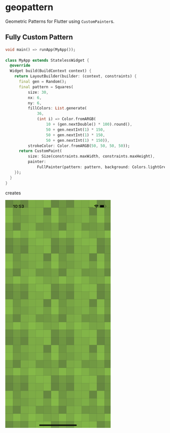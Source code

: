 # geopattern

Geometric Patterns for Flutter using `CustomPainter`s.

## Fully Custom Pattern

```dart
void main() => runApp(MyApp());

class MyApp extends StatelessWidget {
  @override
  Widget build(BuildContext context) {
    return LayoutBuilder(builder: (context, constraints) {
      final gen = Random();
      final pattern = Squares(
          size: 30,
          nx: 6,
          ny: 6,
          fillColors: List.generate(
              36,
              (int i) => Color.fromARGB(
                  10 + (gen.nextDouble() * 100).round(),
                  50 + gen.nextInt(1) * 150,
                  50 + gen.nextInt(1) * 150,
                  50 + gen.nextInt(1) * 150)),
          strokeColor: Color.fromARGB(50, 50, 50, 50));
      return CustomPaint(
          size: Size(constraints.maxWidth, constraints.maxHeight),
          painter:
              FullPainter(pattern: pattern, background: Colors.lightGreen));
    });
  }
}
```

creates

<img src="doc/squares.png" height="720">

